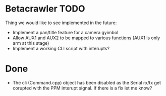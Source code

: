 Betacrawler TODO
====

Thing we would like to see implemented in the future:

  - Implement a pan/title feature for a camera gyimbol
  - Allow AUX1 and AUX2 to be mapped to various functions (AUX1 is only arm at this stage)
  - Implement a working CLI script with interupts?



Done
=======

  - The cli (Command.cpp) object has been disabled as the Serial rx/tx 
    get corupted with the PPM interupt signal. If there is a fix let me know?



